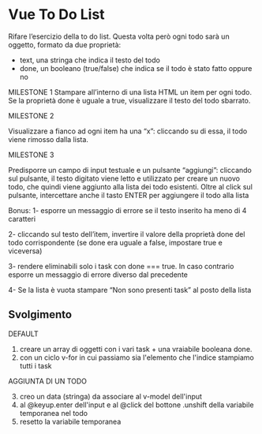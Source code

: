 Vue To Do List
===
Rifare l’esercizio della to do list.
Questa volta però ogni todo sarà un oggetto, formato da due proprietà:
- text, una stringa che indica il testo del todo
- done, un booleano (true/false) che indica se il todo è stato fatto oppure no

MILESTONE 1
Stampare all’interno di una lista HTML un item per ogni todo.
Se la proprietà done è uguale a true, visualizzare il testo del todo sbarrato.

MILESTONE 2

Visualizzare a fianco ad ogni item ha una “x”: cliccando su di essa, il todo viene rimosso dalla lista.

MILESTONE 3

Predisporre un campo di input testuale e un pulsante “aggiungi”: cliccando sul pulsante, il testo digitato viene letto e utilizzato per creare un nuovo todo, che quindi viene aggiunto alla lista dei todo esistenti.
Oltre al click sul pulsante, intercettare anche il tasto ENTER per aggiungere il todo alla lista

Bonus:
1- esporre un messaggio di errore se il testo inserito ha meno di 4 caratteri

2- cliccando sul testo dell’item, invertire il valore della proprietà done del todo corrispondente (se done era uguale a false, impostare true e viceversa)

3- rendere eliminabili solo i task con done === true. In caso contrario esporre un messaggio di errore diverso dal precedente

4- Se la lista è vuota stampare “Non sono presenti task” al posto della lista
## Svolgimento
DEFAULT
1. creare un array di oggetti con i vari task + una vraiabile booleana done.
2. con un ciclo v-for in cui passiamo sia l'elemento che l'indice stampiamo tutti i task

AGGIUNTA DI UN TODO

3. creo un data (stringa) da associare al v-model dell'input
4. al @keyup.enter dell'input e al @click del bottone .unshift della variabile temporanea nel todo
5. resetto la variabile temporanea
